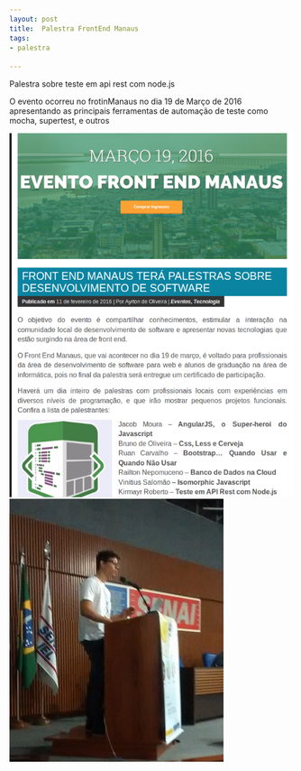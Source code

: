 ```yaml
---
layout: post
title:  Palestra FrontEnd Manaus
tags:
- palestra

---
```


Palestra sobre teste em api rest com node.js



O evento ocorreu no frotinManaus no dia 19 de Março de 2016 apresentando as principais ferramentas de automação de teste como mocha, supertest, e outros

<script async class="speakerdeck-embed" data-id="7bc25806201b46b19364647475fa566d" data-ratio="1.77777777777778" src="//speakerdeck.com/assets/embed.js"></script>

![image](assets/images/palestra2_1.png)
![image](assets/images/palestra2.jpg)
